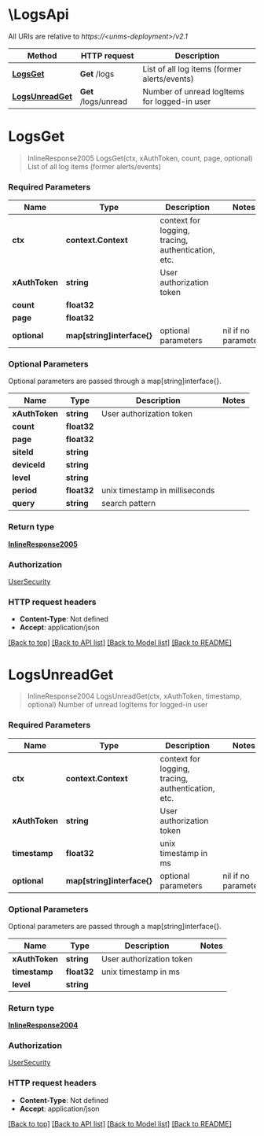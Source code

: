 # \LogsApi

All URIs are relative to *https://&lt;unms-deployment&gt;/v2.1*

Method | HTTP request | Description
------------- | ------------- | -------------
[**LogsGet**](LogsApi.md#LogsGet) | **Get** /logs | List of all log items (former alerts/events)
[**LogsUnreadGet**](LogsApi.md#LogsUnreadGet) | **Get** /logs/unread | Number of unread logItems for logged-in user


# **LogsGet**
> InlineResponse2005 LogsGet(ctx, xAuthToken, count, page, optional)
List of all log items (former alerts/events)

### Required Parameters

Name | Type | Description  | Notes
------------- | ------------- | ------------- | -------------
 **ctx** | **context.Context** | context for logging, tracing, authentication, etc.
  **xAuthToken** | **string**| User authorization token | 
  **count** | **float32**|  | 
  **page** | **float32**|  | 
 **optional** | **map[string]interface{}** | optional parameters | nil if no parameters

### Optional Parameters
Optional parameters are passed through a map[string]interface{}.

Name | Type | Description  | Notes
------------- | ------------- | ------------- | -------------
 **xAuthToken** | **string**| User authorization token | 
 **count** | **float32**|  | 
 **page** | **float32**|  | 
 **siteId** | **string**|  | 
 **deviceId** | **string**|  | 
 **level** | **string**|  | 
 **period** | **float32**| unix timestamp in milliseconds | 
 **query** | **string**| search pattern | 

### Return type

[**InlineResponse2005**](inline_response_200_5.md)

### Authorization

[UserSecurity](../README.md#UserSecurity)

### HTTP request headers

 - **Content-Type**: Not defined
 - **Accept**: application/json

[[Back to top]](#) [[Back to API list]](../README.md#documentation-for-api-endpoints) [[Back to Model list]](../README.md#documentation-for-models) [[Back to README]](../README.md)

# **LogsUnreadGet**
> InlineResponse2004 LogsUnreadGet(ctx, xAuthToken, timestamp, optional)
Number of unread logItems for logged-in user

### Required Parameters

Name | Type | Description  | Notes
------------- | ------------- | ------------- | -------------
 **ctx** | **context.Context** | context for logging, tracing, authentication, etc.
  **xAuthToken** | **string**| User authorization token | 
  **timestamp** | **float32**| unix timestamp in ms | 
 **optional** | **map[string]interface{}** | optional parameters | nil if no parameters

### Optional Parameters
Optional parameters are passed through a map[string]interface{}.

Name | Type | Description  | Notes
------------- | ------------- | ------------- | -------------
 **xAuthToken** | **string**| User authorization token | 
 **timestamp** | **float32**| unix timestamp in ms | 
 **level** | **string**|  | 

### Return type

[**InlineResponse2004**](inline_response_200_4.md)

### Authorization

[UserSecurity](../README.md#UserSecurity)

### HTTP request headers

 - **Content-Type**: Not defined
 - **Accept**: application/json

[[Back to top]](#) [[Back to API list]](../README.md#documentation-for-api-endpoints) [[Back to Model list]](../README.md#documentation-for-models) [[Back to README]](../README.md)

